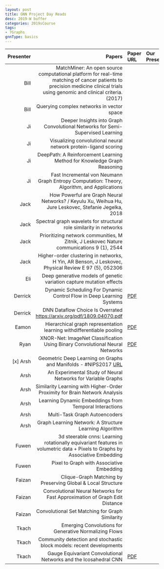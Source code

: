 ```yaml
---
layout: post
title: GNN Project Day Reads
desc: 2019-W buffer
categories: 2019sCourse
tags:
- 7Graphs
gnnType: basics
---
```


| Presenter | Papers | Paper URL| Our Presentation | 
| -----: | -------------------------------: | :----- | :----- | 
| Bill |  MatchMiner: An open source computational platform for real-time matching of cancer patients to precision medicine clinical trials using genomic and clinical criteria. (2017)  |  |  |   
| Bill | Querying complex networks in vector space |  |  |
| Ji |  Deeper Insights into Graph Convolutional Networks for Semi-Supervised Learning |  |  |  
| Ji |  Visualizing convolutional neural network protein-ligand scoring |  |  |  
| Ji | DeepPath: A Reinforcement Learning Method for Knowledge Graph Reasoning | | | 
| Ji | Fast Incremental von Neumann Graph Entropy Computation: Theory, Algorithm, and Applications | | | 
| Jack |  How Powerful are Graph Neural Networks? / Keyulu Xu, Weihua Hu, Jure Leskovec, Stefanie Jegelka, 2018 |  |  |  
| Jack | Spectral graph wavelets for structural role similarity in networks |  |  |
| Jack | Prioritizing network communities, M Zitnik, J Leskovec Nature communications 9 (1), 2544 |  |  |
| Jack | Higher-order clustering in networks, H Yin, AR Benson, J Leskovec, Physical Review E 97 (5), 052306 |  |  
| Eli | Deep generative models of genetic variation capture mutation effects |  |  |  
| Derrick | Dynamic Scheduling For Dynamic Control Flow in Deep Learning Systems   | [PDF](http://www.cs.cmu.edu/~jinlianw/papers/dynamic_scheduling_nips18_sysml.pdf) |  |  
| Derrick | DNN Dataflow Choice Is Overrated https://arxiv.org/pdf/1809.04070.pdf | |
| Eamon  |  Hierarchical graph representation learning withdifferentiable pooling  | [PDF]()   |  |  
|  Ryan | XNOR-Net: ImageNet Classification Using Binary Convolutional Neural Networks | [PDF]()   |  | 
| [x] Arsh |  Geometric Deep Learning on Graphs and Manifolds - #NIPS2017  [URL](https://www.youtube.com/watch?v=LvmjbXZyoP0)  |   |  | 
| Arsh | An Experimental Study of Neural Networks for Variable Graphs   |  |  |  
| Arsh | Similarity Learning with Higher-Order Proximity for Brain Network Analysis | | | 
| Arsh| Learning Dynamic Embeddings from Temporal Interactions |  | |   
| Arsh | Multi-Task Graph Autoencoders  |  | |  
| Arsh | Graph Learning Network: A Structure Learning Algorithm |  | |  
| Fuwen | 3d steerable cnns: Learning rotationally equivariant features in volumetric data + Pixels to Graphs by Associative Embedding|  |  |  
| Fuwen | Pixel to Graph with Associative Embedding |  | |  
| Faizan | Clique-Graph Matching by Preserving Global & Local Structure |  | |  
| Faizan | Convolutional Neural Networks for Fast Approximation of Graph Edit Distance |  | |  
| Faizan | Convolutional Set Matching for Graph Similarity | | |  
| Tkach | Emerging Convolutions for Generative Normalizing Flows | | |  
| Tkach | Community detection and stochastic block models: recent developments |  | |  
| Tkach | Gauge Equivariant Convolutional Networks and the Icosahedral CNN | [PDF]()     |  
